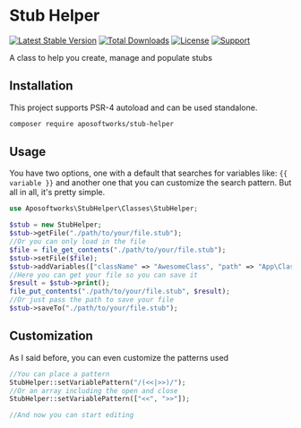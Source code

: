 # Stub Helper

[![Latest Stable Version](https://poser.pugx.org/aposoftworks/stub-helper/version)](https://packagist.org/packages/aposoftworks/stub-helper) [![Total Downloads](https://poser.pugx.org/aposoftworks/stub-helper/downloads)](https://packagist.org/packages/aposoftworks/stub-helper) [![License](https://poser.pugx.org/aposoftworks/stub-helper/license)](https://packagist.org/packages/aposoftworks/stub-helper) [![Support](https://img.shields.io/badge/Patreon-Support-orange.svg?logo=Patreon)](https://www.patreon.com/rafaelcorrea)

A class to help you create, manage and populate stubs

## Installation

This project supports PSR-4 autoload and can be used standalone.

``` bash
composer require aposoftworks/stub-helper
```

## Usage
You have two options, one with a default that searches for variables like: `{{ variable }}` and another one that you can customize the search pattern. But all in all, it's pretty simple.

``` PHP
use Aposoftworks\StubHelper\Classes\StubHelper;

$stub = new StubHelper;
$stub->getFile("./path/to/your/file.stub");
//Or you can only load in the file
$file = file_get_contents("./path/to/your/file.stub");
$stub->setFile($file);
$stub->addVariables(["className" => "AwesomeClass", "path" => "App\Classes"]);
//Here you can get your file so you can save it
$result = $stub->print();
file_put_contents("./path/to/your/file.stub", $result);
//Or just pass the path to save your file
$stub->saveTo("./path/to/your/file.stub");

```

## Customization
As I said before, you can even customize the patterns used

``` PHP
//You can place a pattern
StubHelper::setVariablePattern("/(<<|>>)/");
//Or an array including the open and close
StubHelper::setVariablePattern(["<<", ">>"]);

//And now you can start editing

```
